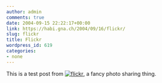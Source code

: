 ```yaml
---
author: admin
comments: true
date: 2004-09-15 22:22:17+00:00
link: https://habi.gna.ch/2004/09/16/flickr/
slug: flickr
title: Flickr
wordpress_id: 619
categories:
- none
---
```


This is a test post from [![flickr](https://www.flickr.com/images/flickr_logo_blog.gif)](https://www.flickr.com/r/testpost), a fancy photo sharing thing.

